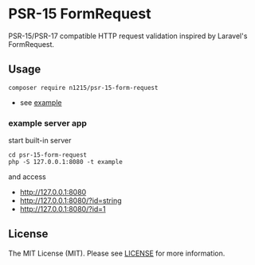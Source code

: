 # PSR-15 FormRequest

PSR-15/PSR-17 compatible HTTP request validation inspired by Laravel's FormRequest.

## Usage

```
composer require n1215/psr-15-form-request
```

* see [example](example/index.php)

### example server app

start built-in server

```
cd psr-15-form-request
php -S 127.0.0.1:8080 -t example
```

and access

* http://127.0.0.1:8080
* http://127.0.0.1:8080/?id=string
* http://127.0.0.1:8080/?id=1

## License

The MIT License (MIT). Please see [LICENSE](LICENSE) for more information.
